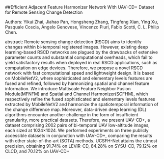 ##Efficient Adjacent Feature Harmonizer Network With UAV-CD+ Dataset for Remote Sensing Change Detection

Authors: Yikui Zhai, Jiahao Pan, Hongsheng Zhang, Tingfeng Xian, Ying Xu, Pasquale Coscia, Angelo Genovese, Vincenzo Piuri, Fabio Scotti, C. L. Philip Chen.

abstract: Remote sensing change detection (RSCD) aims to identify changes within bi-temporal registered images. However, existing deep learning-based RSCD networks are plagued by the drawbacks of extensive parameter counts and substantial computational overheads, which fail to yield satisfactory results when deployed in real RSCD applications, such as computation on edge devices. Therefore, we propose a novel RSCD network with fast computational speed and lightweight design. It is based on MobileNetV2, where sophisticated and elementary levels  features are fused and refined, followed by harmonizing spatial and channel feature information. We introduce Multiscale Feature Neighbor Fusion Module(MFNFM) and Spatial and Channel Harmonizer(SCFHM), which respectively refine the fused sophisticated and elementary levels features extracted by MobileNetV2 and harmonize the spatiotemporal information of the change difference map. Moreover, data-driven deep learning (DL) algorithms encounter another challenge in the form of insufficient granularity, more practical datasets. Therefore, we present UAV-CD+, a dataset comprising 2002 pairs of bi-temporal UAV low-altitude images, each sized at 1024×1024. We performed experiments on three publicly accessible datasets in conjunction with UAV-CD+, comparing the results with other state-of-the-art (SOTA) methods. UCSFH-Net attains the utmost precision, obtaining 91.74\% on LEVIR-CD, 84.28\% on SYSU-CD, 79.12\% on CLCD, and 70.12\% on UAV-CD+
